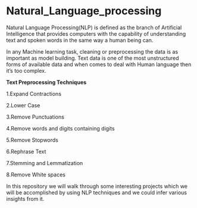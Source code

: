 # Natural_Language_processing
Natural Language Processing(NLP) is defined as the branch of Artificial Intelligence that provides computers with the capability of understanding text and spoken words in the same way a human being can.

In any Machine learning task, cleaning or preprocessing the data is as important as model building. Text data is one of the most unstructured forms of available data and when comes to deal with Human language then it’s too complex. 

**Text Preprocessing Techniques**

1.Expand Contractions

2.Lower Case

3.Remove Punctuations

4.Remove words and digits containing digits

5.Remove Stopwords

6.Rephrase Text

7.Stemming and Lemmatization

8.Remove White spaces

In this repository we will walk through some interesting projects which we will be accomplished by using NLP techniques and we could infer various insights from it.
